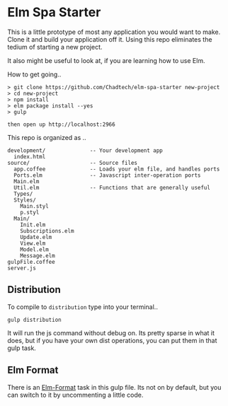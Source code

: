# Elm Spa Starter

This is a little prototype of most any application you would want to make. Clone it and build your application off it. Using this repo eliminates the tedium of starting a new project.

It also might be useful to look at, if you are learning how to use Elm.

How to get going..
```
> git clone https://github.com/Chadtech/elm-spa-starter new-project
> cd new-project
> npm install
> elm package install --yes
> gulp

then open up http://localhost:2966
```


This repo is organized as ..
``` 
development/              -- Your development app
  index.html
source/                   -- Source files
  app.coffee              -- Loads your elm file, and handles ports
  Ports.elm               -- Javascript inter-operation ports
  Main.elm
  Util.elm                -- Functions that are generally useful
  Types/
  Styles/
    Main.styl
    p.styl
  Main/
    Init.elm
    Subscriptions.elm
    Update.elm
    View.elm
    Model.elm
    Message.elm
gulpFile.coffee
server.js
```


## Distribution

To compile to `distribution` type into your terminal..

```
gulp distribution
```

It will run the js command without debug on. Its pretty sparse in what it does, but if you have your own dist operations, you can put them in that gulp task.


## Elm Format

There is an [Elm-Format](https://github.com/avh4/elm-format) task in this gulp file. Its not on by default, but you can switch to it by uncommenting a little code. 